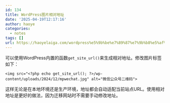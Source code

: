 ```yaml
---
id: 134
title: WordPress图片相对地址
date: '2025-04-19T12:17:16'
author: haoye
categories:
  - notes
tags: []
url: https://haoyelaiga.com/wordpress%e5%9b%be%e7%89%87%e7%9b%b8%e5%af%b9%e5%9c%b0%e5%9d%80/
---
```


可以使用WordPress内置的函数`get_site_url()`来生成相对地址。修改图片标签如下：

```
<img src="<?php echo get_site_url(); ?>/wp-content/uploads/2024/12/mpwechat.jpg" alt="微信公众号二维码">
```

这样无论是在本地环境还是生产环境，地址都会自动适配当前站点URL。使用相对地址是更好的做法，因为迁移网站时不需要手动修改地址。
